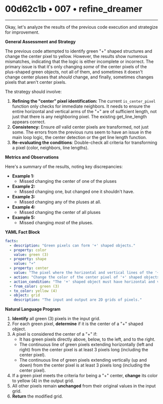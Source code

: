 # 00d62c1b • 007 • refine_dreamer

---
Okay, let's analyze the results of the previous code execution and strategize for improvement.

**General Assessment and Strategy**

The previous code attempted to identify green "+" shaped structures and change the center pixel to yellow. However, the results show numerous mismatches, indicating that the logic is either incomplete or incorrect. The primary issue is that it's only changing *some* of the center pixels of the plus-shaped green objects, not all of them, and sometimes it doesn't change center pluses that *should* change, and finally, sometimes changes pixels that aren't center pixels.

The strategy should involve:

1.  **Refining the "center" pixel identification:** The current `is_center_pixel` function only checks for immediate neighbors. It needs to ensure the entire horizontal and vertical arms of the "+" are of sufficient length, not just that there is any neighboring pixel. The existing get_line_length appears correct.
2.  **Consistency:** Ensure *all* valid center pixels are transformed, not just some. The errors from the previous runs seem to have an issue in the main loop logic, the center detection or the get line length function.
3.  **Re-evaluating the conditions**: Double-check all criteria for transforming a pixel (color, neighbors, line lengths).

**Metrics and Observations**

Here's a summary of the results, noting key discrepancies:

*   **Example 1:**
    *   Missed changing the center of one of the pluses
*   **Example 2:**
    *   Missed changing one, but changed one it shouldn't have.
*   **Example 3:**
    *    Missed changing any of the pluses at all.
*   **Example 4:**
    *   Missed changing the center of all pluses
*   **Example 5:**
    *   Missed changing *most* of the pluses.

**YAML Fact Block**

```yaml
facts:
  - description: "Green pixels can form '+' shaped objects."
  - property: color
    value: green (3)
  - property: shape
    value: "+"
  - property: center
    value: "The pixel where the horizontal and vertical lines of the '+' intersect."
  - action: "Change the color of the center pixel of '+' shaped objects."
  - action_condition: "The '+' shaped object must have horizontal and vertical arms of at least length 3 (including the center)."
  - from_color: green (3)
  - to_color: yellow (4)
  - object: grid
    description: "The input and output are 2D grids of pixels."

```

**Natural Language Program**

1.  **Identify** all green (3) pixels in the input grid.
2.  For each green pixel, **determine** if it is the center of a "+" shaped object.
3.  A pixel is considered the center of a "+" if:
    *   It has green pixels directly above, below, to the left, and to the right.
    *   The continuous line of green pixels extending horizontally (left and right) from the center pixel is at least 3 pixels long (including the center pixel).
    *   The continuous line of green pixels extending vertically (up and down) from the center pixel is at least 3 pixels long (including the center pixel).
4. If a green pixel meets the criteria for being a "+" center, **change** its color to yellow (4) in the output grid.
5. All other pixels remain **unchanged** from their original values in the input grid.
6. **Return** the modified grid.

